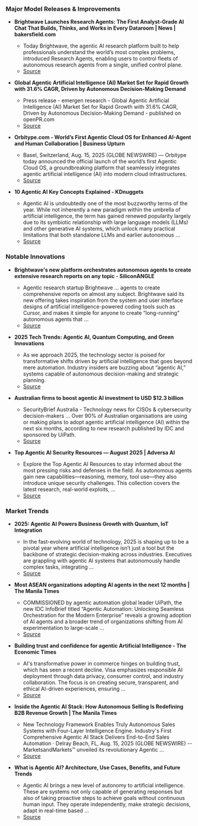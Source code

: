 ### Major Model Releases & Improvements

- **Brightwave Launches Research Agents: The First Analyst-Grade AI Chat That Builds, Thinks, and Works in Every Dataroom | News | bakersfield.com**
  - Today Brightwave, the agentic AI research platform built to help professionals understand the world’s most complex problems, introduced Research Agents, enabling users to control fleets of autonomous research agents from a single, unified control plane.
  - [Source](https://www.bakersfield.com/ap/news/brightwave-launches-research-agents-the-first-analyst-grade-ai-chat-that-builds-thinks-and-works/article_9c07cb9b-3636-58a7-a9da-ba4425bf792a.html)

- **Global Agentic Artificial Intelligence (AI) Market Set for Rapid Growth with 31.6% CAGR, Driven by Autonomous Decision-Making Demand**
  - Press release - emergen research - Global Agentic Artificial Intelligence (AI) Market Set for Rapid Growth with 31.6% CAGR, Driven by Autonomous Decision-Making Demand - published on openPR.com
  - [Source](https://openpr.com/news/4140086/global-agentic-artificial-intelligence-ai-market-set)

- **Orbitype.com - World’s First Agentic Cloud OS for Enhanced AI-Agent and Human Collaboration | Business Upturn**
  - Basel, Switzerland, Aug. 15, 2025 (GLOBE NEWSWIRE) — Orbitype today announced the official launch of the world’s first Agentic Cloud OS, a groundbreaking platform that seamlessly integrates agentic artificial intelligence (AI) into modern cloud infrastructures.
  - [Source](https://www.businessupturn.com/brand-post/orbitype-com-worlds-first-agentic-cloud-os-for-enhanced-ai-agent-and-human-collaboration/)

- **10 Agentic AI Key Concepts Explained - KDnuggets**
  - Agentic AI is undoubtedly one of the most buzzworthy terms of the year. While not inherently a new paradigm within the umbrella of artificial intelligence, the term has gained renewed popularity largely due to its symbiotic relationship with large language models (LLMs) and other generative AI systems, which unlock many practical limitations that both standalone LLMs and earlier autonomous ...
  - [Source](https://www.kdnuggets.com/10-agentic-ai-key-concepts-explained)

### Notable Innovations

- **Brightwave's new platform orchestrates autonomous agents to create extensive research reports on any topic - SiliconANGLE**
  - Agentic research startup Brightwave ... agents to create comprehensive reports on almost any subject. Brightwave said its new offering takes inspiration from the system and user interface designs of artificial intelligence-powered coding tools such as Cursor, and makes it simple for anyone to create “long-running” autonomous agents that ...
  - [Source](https://siliconangle.com/2025/08/12/brightwaves-new-platform-orchestrates-autonomous-agents-create-extensive-research-reports-topic/)

- **2025 Tech Trends: Agentic AI, Quantum Computing, and Green Innovations**
  - As we approach 2025, the technology sector is poised for transformative shifts driven by artificial intelligence that goes beyond mere automation. Industry insiders are buzzing about “agentic AI,” systems capable of autonomous decision-making and strategic planning.
  - [Source](https://webpronews.com/2025-tech-trends-agentic-ai-quantum-computing-and-green-innovations-2)

- **Australian firms to boost agentic AI investment to USD $12.3 billion**
  - SecurityBrief Australia - Technology news for CISOs & cybersecurity decision-makers ... Over 90% of Australian organisations are using or making plans to adopt agentic artificial intelligence (AI) within the next six months, according to new research published by IDC and sponsored by UiPath.
  - [Source](https://securitybrief.com.au/story/australian-firms-to-boost-agentic-ai-investment-to-usd-12-3-billion)

- **Top Agentic AI Security Resources — August 2025 | Adversa AI**
  - Explore the Top Agentic AI Resources to stay informed about the most pressing risks and defenses in the field. As autonomous agents gain new capabilities—reasoning, memory, tool use—they also introduce unique security challenges. This collection covers the latest research, real-world exploits, ...
  - [Source](https://adversa.ai/blog/top-agentic-ai-security-resources-august-2025)

### Market Trends

- **2025: Agentic AI Powers Business Growth with Quantum, IoT Integration**
  - In the fast-evolving world of technology, 2025 is shaping up to be a pivotal year where artificial intelligence isn’t just a tool but the backbone of strategic decision-making across industries. Executives are grappling with agentic AI systems that autonomously handle complex tasks, integrating ...
  - [Source](https://webpronews.com/2025-agentic-ai-powers-business-growth-with-quantum-iot-integration)

- **Most ASEAN organizations adopting AI agents in the next 12 months | The Manila Times**
  - COMMISSIONED by agentic automation global leader UiPath, the new IDC InfoBrief titled “Agentic Automation: Unlocking Seamless Orchestration for the Modern Enterprise” reveals a growing adoption of AI agents and a broader trend of organizations shifting from AI experimentation to large-scale ...
  - [Source](https://manilatimes.net/2025/08/17/business/sunday-business-it/most-asean-organizations-adopting-ai-agents-in-the-next-12-months/2169037)

- **Building trust and confidence for agentic Artificial Intelligence - The Economic Times**
  - AI's transformative power in commerce hinges on building trust, which has seen a recent decline. Visa emphasizes responsible AI deployment through data privacy, consumer control, and industry collaboration. The focus is on creating secure, transparent, and ethical AI-driven experiences, ensuring ...
  - [Source](https://economictimes.indiatimes.com/news/company/corporate-trends/building-trust-and-confidence-for-agentic-artificial-intelligence/articleshow/123351246.cms)

- **Inside the Agentic AI Stack: How Autonomous Selling Is Redefining B2B Revenue Growth | The Manila Times**
  - New Technology Framework Enables Truly Autonomous Sales Systems with Four-Layer Intelligence Engine. Industry's First Comprehensive Agentic AI Stack Delivers End-to-End Sales Automation · Delray Beach, FL, Aug. 15, 2025 (GLOBE NEWSWIRE) -- MarketsandMarkets™ unveiled its revolutionary Agentic ...
  - [Source](https://manilatimes.net/2025/08/15/tmt-newswire/globenewswire/inside-the-agentic-ai-stack-how-autonomous-selling-is-redefining-b2b-revenue-growth/2168718)

- **What is Agentic AI? Architecture, Use Cases, Benefits, and Future Trends**
  - Agentic AI brings a new level of autonomy to artificial intelligence. These are systems not only capable of generating responses but also of taking proactive steps to achieve goals without continuous human input. They operate independently, make strategic decisions, adapt in real-time based ...
  - [Source](https://neosalpha.com/what-is-agentic-ai/)
